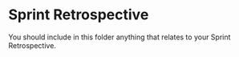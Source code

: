 # Sprint Retrospective

You should include in this folder anything that relates to your Sprint Retrospective.
